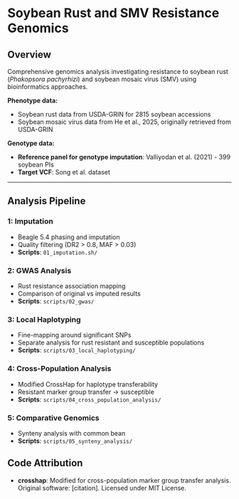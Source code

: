 # Soybean Rust and SMV Resistance Genomics

## Overview
Comprehensive genomics analysis investigating resistance to soybean rust (*Phakopsora pachyrhizi*) and soybean mosaic virus (SMV) using bioinformatics approaches.

**Phenotype data:**
- Soybean rust data from USDA-GRIN for 2815 soybean accessions
- Soybean mosaic virus data from He et al., 2025, originally retrieved from USDA-GRIN

**Genotype data:**
- **Reference panel for genotype imputation**: Valliyodan et al. (2021) - 399 soybean PIs
- **Target VCF**: Song et al. dataset

---

## Analysis Pipeline

### **1: Imputation**
- Beagle 5.4 phasing and imputation
- Quality filtering (DR2 > 0.8, MAF > 0.03)
- **Scripts**: `01_imputation.sh/`

### **2: GWAS Analysis**  
- Rust resistance association mapping
- Comparison of original vs imputed results
- **Scripts**: `scripts/02_gwas/`

### **3: Local Haplotyping**
- Fine-mapping around significant SNPs
- Separate analysis for rust resistant and susceptible populations
- **Scripts**: `scripts/03_local_haplotyping/`

### **4: Cross-Population Analysis**
- Modified CrossHap for haplotype transferability
- Resistant marker group transfer → susceptible 
- **Scripts**: `scripts/04_cross_population_analysis/`

### **5: Comparative Genomics**
- Synteny analysis with common bean
- **Scripts**: `scripts/05_synteny_analysis/`


## Code Attribution

- **crosshap**: Modified for cross-population marker group transfer analysis. Original software: [citation]. Licensed under MIT License.


